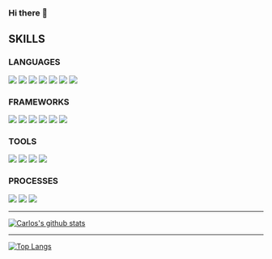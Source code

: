 ### Hi there 👋


## SKILLS
### LANGUAGES
<p>
  <img src="https://img.shields.io/badge/javascript%20-000.svg?&style=for-the-badge&logo=javascript&logoColor=white" />
      <img src="https://img.shields.io/badge/php3%20-7119C2.svg?&style=for-the-badge&logo=php&logoColor=white" />
  <img src="https://img.shields.io/badge/html5%20-B8189A.svg?&style=for-the-badge&logo=html5&logoColor=white" />
    <img src="https://img.shields.io/badge/Sass%20-7119C2.svg?&style=for-the-badge&logoColor=white" />
  <img src="https://img.shields.io/badge/SQL%20-201E84.svg?style=for-the-badge&logo=SQL&logoColor=white" />
  <img src="https://img.shields.io/badge/MongoDB%20-2A42D0.svg?&style=for-the-badge&logo=ActiveRecord&logoColor=white" />
    <img src="https://img.shields.io/badge/css3%20-7119C2.svg?&style=for-the-badge&logo=css3&logoColor=white" />

</p>

### FRAMEWORKS
<p>
  <img src="https://img.shields.io/badge/React%20-7119C2.svg?&style=for-the-badge&logo=rails&logoColor=white" />
    <img src="https://img.shields.io/badge/Vue%20-7119C2.svg?&style=for-the-badge&logo=vue&logoColor=white" />
      <img src="https://img.shields.io/badge/Ionic%20-7119C2.svg?&style=for-the-badge&logo=vue&logoColor=white" />
  <img src="https://img.shields.io/badge/React%20Native%20-201E84.svg?&style=for-the-badge" />
  <img src="https://img.shields.io/badge/node.js%20-2A42D0.svg?&style=for-the-badge&logo=node.js&logoColor=white" />
  <img src="https://img.shields.io/badge/express.js%20-B8189A.svg?&style=for-the-badge&logo=express.js&logoColor=white" />
</p>

### TOOLS 
<p>
  <img src="https://img.shields.io/badge/Filezilla%20-7119C2.svg?&style=for-the-badge&logo=rspec&logoColor=white" />
  <img src="https://img.shields.io/badge/heroku%20-201E84.svg?&style=for-the-badge&logo=heroku&logoColor=white" />
  <img src="https://img.shields.io/badge/Atom%20-2A42D0.svg?&style=for-the-badge&logo=CI&logoColor=white" />
  <img src="https://img.shields.io/badge/Git%20-201E84.svg?&style=for-the-badge&logo=Git&logoColor=white" />
</p>

### PROCESSES
<p>
  <img src="https://img.shields.io/badge/OOP%20-2A42D0.svg?&style=for-the-badge&logo=OOP&logoColor=white" />
  <img src="https://img.shields.io/badge/MVC%20-7119C2.svg?&style=for-the-badge&logo=MVC&logoColor=white" />
  <img src="https://img.shields.io/badge/REST%20-201E84.svg?&style=for-the-badge&logo=REST&logoColor=white" />
</p>

*** *** ***

[![Carlos's github stats](https://github-readme-stats.vercel.app/api?username=ceprado93)](https://github.com/ceprado93/github-readme-stats)

*** *** ***

[![Top Langs](https://github-readme-stats.vercel.app/api/top-langs/?username=ceprado93)](https://github.com/ceprado93/github-readme-stats)




<!--
**ceprado93/ceprado93** is a ✨ _special_ ✨ repository because its `README.md` (this file) appears on your GitHub profile.

Here are some ideas to get you started:

- 🔭 I’m currently working on ...
- 🌱 I’m currently learning ...
- 👯 I’m looking to collaborate on ...
- 🤔 I’m looking for help with ...
- 💬 Ask me about ...
- 📫 How to reach me: ...
- 😄 Pronouns: ...
- ⚡ Fun fact: ...
-->
